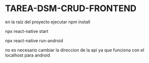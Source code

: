 # TAREA-DSM-CRUD-FRONTEND
 en la raíz del proyecto ejecutar npm install
 
npx react-native start

npx react-native run-android

no es necesario cambiar la direccion de la api ya que funciona con el localhost para android
